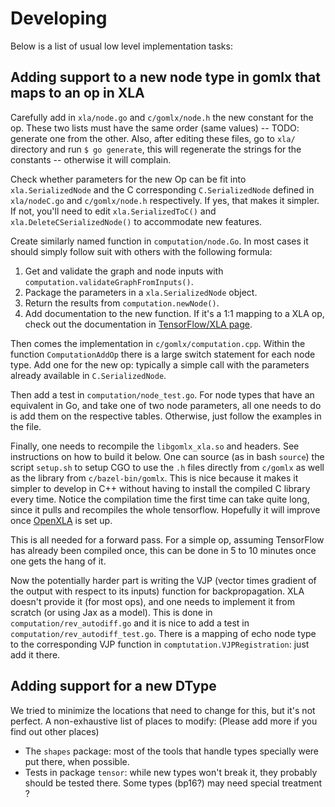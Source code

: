 # Developing

Below is a list of usual low level implementation tasks:

## Adding support to a new node type in gomlx that maps to an op in XLA

Carefully add in `xla/node.go` and `c/gomlx/node.h` the new constant for the op. These two lists
must have the same order (same values) -- TODO: generate one from the other. Also, after editing these
files, go to `xla/` directory and run `$ go generate`, this will regenerate the strings for the
constants -- otherwise it will complain.

Check whether parameters for the new Op can be fit into `xla.SerializedNode` and the C corresponding
`C.SerializedNode` defined in `xla/nodeC.go` and `c/gomlx/node.h` respectively. If yes, that makes
it simpler. If not, you'll need to edit `xla.SerializedToC()` and `xla.DeleteCSerializedNode()`
to accommodate new features.

Create similarly named function in `computation/node.Go`. In most cases it should simply follow suit with
others with the following formula:

1. Get and validate the graph and node inputs with `computation.validateGraphFromInputs()`.
2. Package the parameters in a `xla.SerializedNode` object.
3. Return the results from `computation.newNode()`.
4. Add documentation to the new function. If it's a 1:1 mapping to a XLA op, check out the
   documentation in [TensorFlow/XLA page](https://www.tensorflow.org/xla/operation_semantics).

Then comes the implementation in `c/gomlx/computation.cpp`. Within the function `ComputationAddOp` there
is a large switch statement for each node type. Add one for the new op: typically a simple call
with the parameters already available in `C.SerializedNode`.

Then add a test in `computation/node_test.go`. For node types that have an equivalent in Go, and take
one of two node parameters, all one needs to do is add them on the respective tables. Otherwise,
just follow the examples in the file.

Finally, one needs to recompile the `libgomlx_xla.so` and headers. See instructions on how to build
it below. One can source (as in bash `source`) the script `setup.sh` to setup CGO to use the `.h`
files directly from `c/gomlx` as well as the library from `c/bazel-bin/gomlx`. This is nice
because it makes it simpler to develop in C++ without having to install the compiled C library
every time. Notice the compilation time the first time can take quite long, since it pulls and
recompiles the whole tensorflow. Hopefully it will improve once [OpenXLA](https://github.com/openxla/xla)
is set up.

This is all needed for a forward pass. For a simple op, assuming TensorFlow has already been
compiled once, this can be done in 5 to 10 minutes once one gets the hang of it.

Now the potentially harder part is writing the VJP (vector times gradient of the output with respect to
its inputs) function for backpropagation. XLA doesn't provide it (for most ops), and one needs to
implement it from scratch (or using Jax as a model). This is done in `computation/rev_autodiff.go`
and it is nice to add a test in `computation/rev_autodiff_test.go`. There is a mapping of echo
node type to the corresponding VJP function in `comptutation.VJPRegistration`: just add it there.

## Adding support for a new DType

We tried to minimize the locations that need to change for this, but it's not perfect. A non-exhaustive list
of places to modify: (Please add more if you find out other places)

* The `shapes` package: most of the tools that handle types specially were put there, when possible.
* Tests in package `tensor`: while new types won't break it, they probably should be tested there. Some types (bp16?)
  may need special treatment ?
